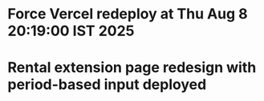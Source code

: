 # Force Vercel redeploy at Thu Aug 8 20:19:00 IST 2025
# Rental extension page redesign with period-based input deployed
